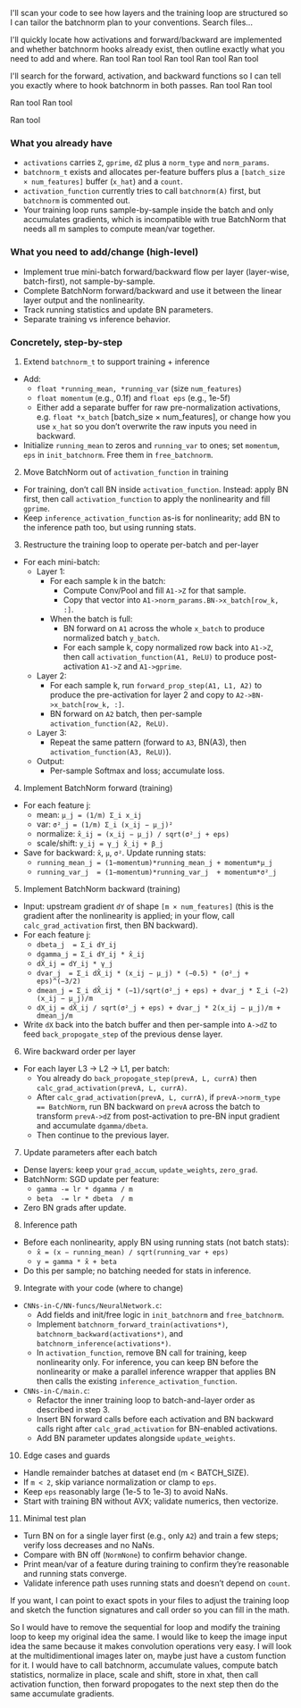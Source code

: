 I'll scan your code to see how layers and the training loop are structured so I can tailor the batchnorm plan to your conventions.
Search files...

I'll quickly locate how activations and forward/backward are implemented and whether batchnorm hooks already exist, then outline exactly what you need to add and where.
Ran tool
Ran tool
Ran tool
Ran tool
Ran tool

I'll search for the forward, activation, and backward functions so I can tell you exactly where to hook batchnorm in both passes.
Ran tool
Ran tool

Ran tool
Ran tool

Ran tool

### What you already have
- `activations` carries `Z`, `gprime`, `dZ` plus a `norm_type` and `norm_params`.
- `batchnorm_t` exists and allocates per-feature buffers plus a `[batch_size × num_features]` buffer (`x_hat`) and a `count`.
- `activation_function` currently tries to call `batchnorm(A)` first, but `batchnorm` is commented out.
- Your training loop runs sample-by-sample inside the batch and only accumulates gradients, which is incompatible with true BatchNorm that needs all m samples to compute mean/var together.

### What you need to add/change (high-level)
- Implement true mini-batch forward/backward flow per layer (layer-wise, batch-first), not sample-by-sample.
- Complete BatchNorm forward/backward and use it between the linear layer output and the nonlinearity.
- Track running statistics and update BN parameters.
- Separate training vs inference behavior.

### Concretely, step-by-step

1) Extend `batchnorm_t` to support training + inference
- Add:
  - `float *running_mean, *running_var` (size `num_features`)
  - `float momentum` (e.g., 0.1f) and `float eps` (e.g., 1e-5f)
  - Either add a separate buffer for raw pre-normalization activations, e.g. `float *x_batch` [batch_size × num_features], or change how you use `x_hat` so you don’t overwrite the raw inputs you need in backward.
- Initialize `running_mean` to zeros and `running_var` to ones; set `momentum`, `eps` in `init_batchnorm`. Free them in `free_batchnorm`.

2) Move BatchNorm out of `activation_function` in training
- For training, don’t call BN inside `activation_function`. Instead: apply BN first, then call `activation_function` to apply the nonlinearity and fill `gprime`.
- Keep `inference_activation_function` as-is for nonlinearity; add BN to the inference path too, but using running stats.

3) Restructure the training loop to operate per-batch and per-layer
- For each mini-batch:
  - Layer 1:
    - For each sample k in the batch:
      - Compute Conv/Pool and fill `A1->Z` for that sample.
      - Copy that vector into `A1->norm_params.BN->x_batch[row_k, :]`.
    - When the batch is full:
      - BN forward on `A1` across the whole `x_batch` to produce normalized batch `y_batch`.
      - For each sample k, copy normalized row back into `A1->Z`, then call `activation_function(A1, ReLU)` to produce post-activation `A1->Z` and `A1->gprime`.
  - Layer 2:
    - For each sample k, run `forward_prop_step(A1, L1, A2)` to produce the pre-activation for layer 2 and copy to `A2->BN->x_batch[row_k, :]`.
    - BN forward on `A2` batch, then per-sample `activation_function(A2, ReLU)`.
  - Layer 3:
    - Repeat the same pattern (forward to `A3`, BN(A3), then `activation_function(A3, ReLU)`).
  - Output:
    - Per-sample Softmax and loss; accumulate loss.

4) Implement BatchNorm forward (training)
- For each feature j:
  - mean: `μ_j = (1/m) Σ_i x_ij`
  - var: `σ²_j = (1/m) Σ_i (x_ij − μ_j)²`
  - normalize: `x̂_ij = (x_ij − μ_j) / sqrt(σ²_j + eps)`
  - scale/shift: `y_ij = γ_j x̂_ij + β_j`
- Save for backward: `x̂`, `μ`, `σ²`. Update running stats:
  - `running_mean_j = (1−momentum)*running_mean_j + momentum*μ_j`
  - `running_var_j  = (1−momentum)*running_var_j  + momentum*σ²_j`

5) Implement BatchNorm backward (training)
- Input: upstream gradient `dY` of shape `[m × num_features]` (this is the gradient after the nonlinearity is applied; in your flow, call `calc_grad_activation` first, then BN backward).
- For each feature j:
  - `dbeta_j  = Σ_i dY_ij`
  - `dgamma_j = Σ_i dY_ij * x̂_ij`
  - `dX̂_ij = dY_ij * γ_j`
  - `dvar_j  = Σ_i dX̂_ij * (x_ij − μ_j) * (−0.5) * (σ²_j + eps)^(−3/2)`
  - `dmean_j = Σ_i dX̂_ij * (−1)/sqrt(σ²_j + eps) + dvar_j * Σ_i (−2)(x_ij − μ_j)/m`
  - `dX_ij = dX̂_ij / sqrt(σ²_j + eps) + dvar_j * 2(x_ij − μ_j)/m + dmean_j/m`
- Write `dX` back into the batch buffer and then per-sample into `A->dZ` to feed `back_propogate_step` of the previous dense layer.

6) Wire backward order per layer
- For each layer L3 -> L2 -> L1, per batch:
  - You already do `back_propogate_step(prevA, L, currA)` then `calc_grad_activation(prevA, L, currA)`.
  - After `calc_grad_activation(prevA, L, currA)`, if `prevA->norm_type == BatchNorm`, run BN backward on `prevA` across the batch to transform `prevA->dZ` from post-activation to pre-BN input gradient and accumulate `dgamma/dbeta`.
  - Then continue to the previous layer.

7) Update parameters after each batch
- Dense layers: keep your `grad_accum`, `update_weights`, `zero_grad`.
- BatchNorm: SGD update per feature:
  - `gamma -= lr * dgamma / m`
  - `beta  -= lr * dbeta  / m`
- Zero BN grads after update.

8) Inference path
- Before each nonlinearity, apply BN using running stats (not batch stats):
  - `x̂ = (x − running_mean) / sqrt(running_var + eps)`
  - `y = gamma * x̂ + beta`
- Do this per sample; no batching needed for stats in inference.

9) Integrate with your code (where to change)
- `CNNs-in-C/NN-funcs/NeuralNetwork.c`:
  - Add fields and init/free logic in `init_batchnorm` and `free_batchnorm`.
  - Implement `batchnorm_forward_train(activations*)`, `batchnorm_backward(activations*)`, and `batchnorm_inference(activations*)`.
  - In `activation_function`, remove BN call for training, keep nonlinearity only. For inference, you can keep BN before the nonlinearity or make a parallel inference wrapper that applies BN then calls the existing `inference_activation_function`.
- `CNNs-in-C/main.c`:
  - Refactor the inner training loop to batch-and-layer order as described in step 3.
  - Insert BN forward calls before each activation and BN backward calls right after `calc_grad_activation` for BN-enabled activations.
  - Add BN parameter updates alongside `update_weights`.

10) Edge cases and guards
- Handle remainder batches at dataset end (m < BATCH_SIZE).
- If `m < 2`, skip variance normalization or clamp to `eps`.
- Keep `eps` reasonably large (1e-5 to 1e-3) to avoid NaNs.
- Start with training BN without AVX; validate numerics, then vectorize.

11) Minimal test plan
- Turn BN on for a single layer first (e.g., only `A2`) and train a few steps; verify loss decreases and no NaNs.
- Compare with BN off (`NormNone`) to confirm behavior change.
- Print mean/var of a feature during training to confirm they’re reasonable and running stats converge.
- Validate inference path uses running stats and doesn’t depend on `count`.

If you want, I can point to exact spots in your files to adjust the training loop and sketch the function signatures and call order so you can fill in the math.



So I would have to remove the sequential for loop and modify the training loop to keep my original idea the same. I would like to keep the image input idea the same because it makes convolution operations very easy. I will look at the multidimentional images later on, maybe just have a custom function for it. I would have to call batchnorm, accumulate values, compute batch statistics, normalize in place, scale and shift, store in xhat, then call activation function, then forward propogates to the next step then do the same accumulate gradients.   